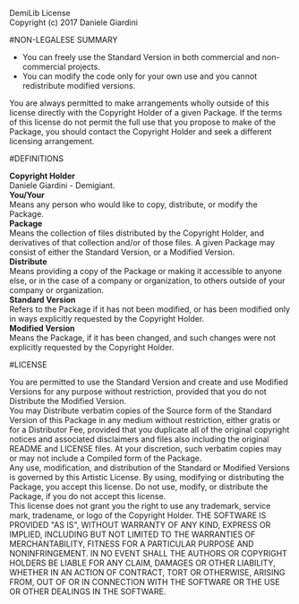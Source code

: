 DemiLib License  
Copyright (c) 2017 Daniele Giardini
			   
			   
#NON-LEGALESE SUMMARY

- You can freely use the Standard Version in both commercial and non-commercial projects.  
- You can modify the code only for your own use and you cannot redistribute modified versions.  

You are always permitted to make arrangements wholly outside of this
license directly with the Copyright Holder of a given Package.  If the
terms of this license do not permit the full use that you propose to
make of the Package, you should contact the Copyright Holder and seek
a different licensing arrangement.


#DEFINITIONS

**Copyright Holder**  
  Daniele Giardini - Demigiant.  
**You/Your**  
  Means any person who would like to copy, distribute, or modify the Package.  
**Package**  
  Means the collection of files distributed by the Copyright Holder, and derivatives of that collection and/or of those files. A given Package may consist of either the Standard Version, or a Modified Version.  
**Distribute**  
  Means providing a copy of the Package or making it accessible to anyone else, or in the case of a company or organization, to others outside of your company or organization.  
**Standard Version**  
  Refers to the Package if it has not been modified, or has been modified only in ways explicitly requested by the Copyright Holder.  
**Modified Version**  
  Means the Package, if it has been changed, and such changes were not explicitly requested by the Copyright Holder.  


#LICENSE

You are permitted to use the Standard Version and create and use Modified Versions for any purpose without restriction, provided that you do not Distribute the Modified Version.  
You may Distribute verbatim copies of the Source form of the Standard Version of this Package in any medium without restriction, either gratis or for a Distributor Fee, provided that you duplicate all of the original copyright notices and associated disclaimers and files also including the original README and LICENSE files. At your discretion, such verbatim copies may or may not include a Compiled form of the Package.  
Any use, modification, and distribution of the Standard or Modified Versions is governed by this Artistic License. By using, modifying or distributing the Package, you accept this license. Do not use, modify, or distribute the Package, if you do not accept this license.  
This license does not grant you the right to use any trademark, service mark, tradename, or logo of the Copyright Holder.
THE SOFTWARE IS PROVIDED "AS IS", WITHOUT WARRANTY OF ANY KIND, EXPRESS OR IMPLIED, INCLUDING BUT NOT LIMITED TO THE WARRANTIES OF MERCHANTABILITY, FITNESS FOR A PARTICULAR PURPOSE AND NONINFRINGEMENT. IN NO EVENT SHALL THE AUTHORS OR COPYRIGHT HOLDERS BE LIABLE FOR ANY CLAIM, DAMAGES OR OTHER LIABILITY, WHETHER IN AN ACTION OF CONTRACT, TORT OR OTHERWISE, ARISING FROM, OUT OF OR IN CONNECTION WITH THE SOFTWARE OR THE USE OR OTHER DEALINGS IN THE SOFTWARE.

